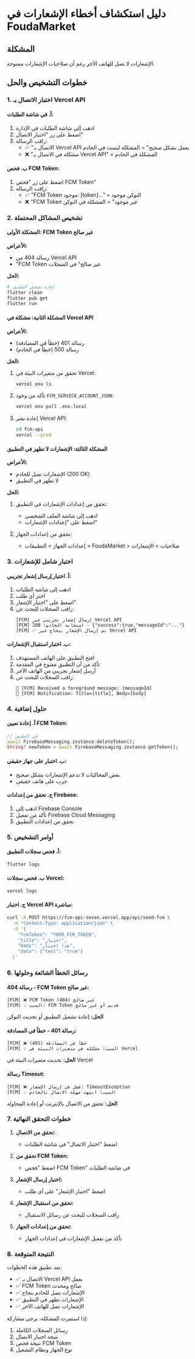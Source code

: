 # دليل استكشاف أخطاء الإشعارات في FoudaMarket

## المشكلة
الإشعارات لا تصل للهاتف الآخر رغم أن صلاحيات الإشعارات ممنوحة.

## خطوات التشخيص والحل

### 1. اختبار الاتصال بـ Vercel API

#### أ. في شاشة الطلبات:
1. اذهب إلى شاشة الطلبات في الإدارة
2. اضغط على زر "اختبار الاتصال"
3. راقب الرسالة:
   - ✅ "الاتصال بـ Vercel API يعمل بشكل صحيح" = المشكلة ليست في الخادم
   - ❌ "مشكلة في الاتصال بـ Vercel API" = المشكلة في الخادم

#### ب. فحص FCM Token:
1. اضغط على زر "فحص FCM Token"
2. راقب الرسالة:
   - ✅ "FCM Token موجود: [token]..." = التوكن موجود
   - ❌ "FCM Token غير موجود" = المشكلة في التوكن

### 2. تشخيص المشاكل المحتملة

#### المشكلة الأولى: FCM Token غير صالح
**الأعراض:**
- رسالة 404 من Vercel API
- "FCM Token غير صالح" في السجلات

**الحل:**
```bash
# إعادة تشغيل التطبيق
flutter clean
flutter pub get
flutter run
```

#### المشكلة الثانية: مشكلة في Vercel API
**الأعراض:**
- رسالة 401 (خطأ في المصادقة)
- رسالة 500 (خطأ في الخادم)

**الحل:**
1. تحقق من متغيرات البيئة في Vercel:
   ```bash
   vercel env ls
   ```

2. تأكد من وجود `FCM_SERVICE_ACCOUNT_JSON`:
   ```bash
   vercel env pull .env.local
   ```

3. إعادة نشر Vercel API:
   ```bash
   cd fcm-api
   vercel --prod
   ```

#### المشكلة الثالثة: الإشعارات لا تظهر في التطبيق
**الأعراض:**
- الإشعارات تصل للخادم (200 OK)
- لا تظهر في التطبيق

**الحل:**
1. تحقق من إعدادات الإشعارات في التطبيق:
   - اذهب إلى شاشة الملف الشخصي
   - اضغط على "إعدادات الإشعارات"

2. تحقق من إعدادات الجهاز:
   - إعدادات الجهاز > التطبيقات > FoudaMarket > صلاحيات > الإشعارات

### 3. اختبار شامل للإشعارات

#### أ. اختبار إرسال إشعار تجريبي:
1. اذهب إلى شاشة الطلبات
2. اختر أي طلب
3. اضغط على "اختبار الإشعار"
4. راقب السجلات للبحث عن:
   ```
   [FCM] إرسال إشعار تجريبي عبر Vercel API
   [FCM] استجابة الخادم: 200 - {"success":true,"messageId":"..."}
   [FCM] ✅ تم إرسال الإشعار بنجاح عبر Vercel API
   ```

#### ب. اختبار استقبال الإشعارات:
1. افتح التطبيق على الهاتف المستهدف
2. تأكد من أن التطبيق مفتوح في المقدمة
3. أرسل إشعار تجريبي من الهاتف الآخر
4. راقب السجلات للبحث عن:
   ```
   🔔 [FCM] Received a foreground message: [messageId]
   🔔 [FCM] Notification: Title=[title], Body=[body]
   ```

### 4. حلول إضافية

#### أ. إعادة تعيين FCM Token:
```dart
// في التطبيق
await FirebaseMessaging.instance.deleteToken();
String? newToken = await FirebaseMessaging.instance.getToken();
```

#### ب. اختبار على جهاز حقيقي:
- بعض المحاكيات لا تدعم الإشعارات بشكل صحيح
- جرب على هاتف حقيقي

#### ج. تحقق من إعدادات Firebase:
1. اذهب إلى Firebase Console
2. تأكد من تفعيل Firebase Cloud Messaging
3. تحقق من إعدادات التطبيق

### 5. أوامر التشخيص

#### أ. فحص سجلات التطبيق:
```bash
flutter logs
```

#### ب. فحص سجلات Vercel:
```bash
vercel logs
```

#### ج. اختبار Vercel API مباشرة:
```bash
curl -X POST https://fcm-api-seven.vercel.app/api/send-fcm \
  -H "Content-Type: application/json" \
  -d '{
    "fcmToken": "YOUR_FCM_TOKEN",
    "title": "اختبار",
    "body": "هذا اختبار",
    "data": {"test": "true"}
  }'
```

### 6. رسائل الخطأ الشائعة وحلولها

#### رسالة 404 - FCM Token غير صالح:
```
[FCM] ❌ FCM Token غير صالح (404)
[FCM] 💡 السبب: FCM Token قديم أو غير صالح
```
**الحل:** إعادة تشغيل التطبيق أو تحديث التوكن

#### رسالة 401 - خطأ في المصادقة:
```
[FCM] ❌ خطأ في المصادقة (401)
[FCM] 💡 السبب: مشكلة في متغيرات البيئة في Vercel
```
**الحل:** تحديث متغيرات البيئة في Vercel

#### رسالة Timeout:
```
[FCM] ❌ فشل في إرسال الإشعار: TimeoutException
[FCM] 💡 السبب: انتهت مهلة الاتصال بالخادم
```
**الحل:** تحقق من الاتصال بالإنترنت أو إعادة المحاولة

### 7. خطوات التحقق النهائية

1. **تحقق من الاتصال:**
   - اضغط "اختبار الاتصال" في شاشة الطلبات

2. **تحقق من FCM Token:**
   - اضغط "فحص FCM Token" في شاشة الطلبات

3. **اختبار إرسال الإشعار:**
   - اضغط "اختبار الإشعار" على أي طلب

4. **تحقق من استقبال الإشعار:**
   - راقب السجلات للبحث عن رسائل الاستقبال

5. **تحقق من إعدادات الجهاز:**
   - تأكد من تفعيل الإشعارات في إعدادات الجهاز

### 8. النتيجة المتوقعة

بعد تطبيق هذه الخطوات:
- ✅ الاتصال بـ Vercel API يعمل
- ✅ FCM Token صالح ومحدث
- ✅ الإشعارات تصل للخادم بنجاح
- ✅ الإشعارات تظهر في التطبيق
- ✅ الإشعارات تصل للهاتف الآخر

إذا استمرت المشكلة، يرجى مشاركة:
1. رسائل السجلات الكاملة
2. نتيجة اختبار الاتصال
3. نتيجة فحص FCM Token
4. نوع الجهاز ونظام التشغيل 